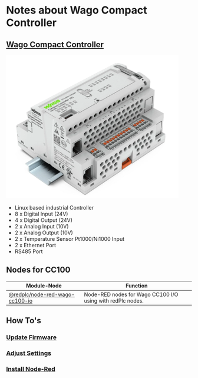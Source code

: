 # Notes about Wago Compact Controller 

## [Wago Compact Controller](https://www.wago.com/global/plcs-%E2%80%93-controllers/compact-controller-100/p/751-9301)

![image info](images/cc100.png)

- Linux based industrial Controller
- 8 x Digital Input (24V)
- 4 x Digital Output (24V)
- 2 x Analog Input (10V)
- 2 x Analog Output (10V)
- 2 x Temperature Sensor Pt1000/Ni1000 Input
- 2 x Ethernet Port
- RS485 Port

## Nodes for CC100

|Module-Node|Function|
|---|---|
|[@redplc/node-red-wago-cc100-io](https://www.npmjs.com/package/@redplc/node-red-wago-cc100-io)|Node-RED nodes for Wago CC100 I/O using with redPlc nodes.|

## How To's
### [Update Firmware](UpdateFirmware.md)
### [Adjust Settings](AdjustSettings.md)
### [Install Node-Red](InstallNodeRed.md)

